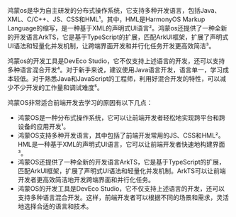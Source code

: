 鸿蒙os是华为自主研发的分布式操作系统，它支持多种开发语言，包括Java、XML、C/C++、JS、CSS和HML¹。其中，HML是HarmonyOS Markup Language的缩写，是一种基于XML的声明式UI语言²。鸿蒙os还提供了一种全新的开发语言ArkTS，它是基于TypeScript的扩展，匹配ArkUI框架，扩展了声明式UI语法和轻量化并发机制，让跨端界面开发和并行化任务开发更高效简洁³。

鸿蒙os的开发工具是DevEco Studio，它不仅支持上述语言的开发，还可以支持多种语言混合开发⁴。对于新手来说，建议使用Java语言开发，语言单一，学习成本较低。对于熟悉Java和JavaScript的工程师，利用好混合开发的特性，可以减少不少开发的工作量和调试难度⁵。



鸿蒙OS非常适合前端开发去学习的原因有以下几点：

- 鸿蒙OS是一种分布式操作系统，它可以让前端开发者轻松地实现跨平台和跨设备的应用开发¹。
- 鸿蒙OS支持多种开发语言，其中包括了前端开发常用的JS、CSS和HML²。HML是一种基于XML的声明式UI语言，它可以让前端开发者快速地构建界面³。
- 鸿蒙OS还提供了一种全新的开发语言ArkTS，它是基于TypeScript的扩展，匹配ArkUI框架，扩展了声明式UI语法和轻量化并发机制。ArkTS可以让前端开发者更高效简洁地开发跨端界面和并行化任务。
- 鸿蒙OS的开发工具是DevEco Studio，它不仅支持上述语言的开发，还可以支持多种语言混合开发。这样，前端开发者可以根据不同的场景和需求，灵活地选择合适的语言和技术。

